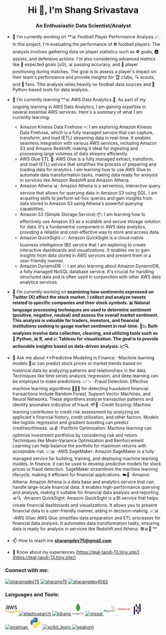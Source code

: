 <h1 align="center">Hi 👋, I'm Shang Srivastava</h1>
<h3 align="center">An Enthusiastic Data Scientist/Analyst</h3>

- 🔭 I’m currently working on **📊 Football Player Performance Analysis 📈. In this project, I'm evaluating the performance of ⚽ football players. The analysis involves gathering data on player statistics such as ⚽ goals, 🅰️ assists, and defensive actions. I'm also considering advanced metrics like 🎯 expected goals (xG), 📊 passing accuracy, and 📍 player positioning during matches. The goal is to assess a player's impact on their team's performance and provide insights for 🏆 clubs, 🔍 scouts, and 👥 fans. This analysis relies heavily on football data sources and 🐍 Python-based tools for data analysis.

- 🌱 I’m currently learning **📊 AWS Data Analytics 🚀. As part of my ongoing learning in AWS Data Analytics, I am gaining expertise in several essential AWS services. Here's a summary of what I am currently learning:
  - Amazon Kinesis Data Firehose 🔥: I am exploring Amazon Kinesis Data Firehose, which is a fully managed service that can capture, transform, and load (ETL) streaming data in real-time. It enables seamless integration with various AWS services, including Amazon S3 and Amazon Redshift, making it ideal for ingesting and processing large volumes of data streams efficiently.
  - AWS Glue ETL 🧩: AWS Glue is a fully managed extract, transform, and load (ETL) service that simplifies the process of preparing and loading data for analytics. I am learning how to use AWS Glue to automate data transformation tasks, making data ready for analysis in services like Amazon Redshift and Amazon Athena.
  - Amazon Athena 📊: Amazon Athena is a serverless, interactive query service that allows for querying data in Amazon S3 using SQL. I am acquiring skills to perform ad-hoc queries and gain insights from data stored in Amazon S3 using Athena's powerful querying capabilities.
  - Amazon S3 (Simple Storage Service) 📦: I am learning how to effectively use Amazon S3 as a scalable and secure storage solution for data. It's a fundamental component in AWS data analytics, providing a reliable and cost-effective way to store and access data.
  - Amazon QuickSight 📈: Amazon QuickSight is a cloud-native business intelligence (BI) service that I am exploring to create interactive dashboards and visualizations. It enables me to gain insights from data stored in AWS services and present them in a user-friendly manner.
  - Amazon DynamoDB 💡: I am also learning about Amazon DynamoDB, a fully managed NoSQL database service. It's crucial for handling structured data and is often used in conjunction with other AWS data analytics services.

- 🔭 I’m currently working on **examining how sentiments expressed on Twitter (X) affect the stock market. I collect and analyze tweets related to specific companies and their stock symbols. 📊 Natural language processing techniques are used to determine sentiment (positive, negative, neutral) and assess the overall market sentiment. This analysis is valuable for traders, investors, and financial institutions seeking to gauge market sentiment in real-time. 💼📉 Both analyses involve data collection, cleaning, and utilizing tools such as 🐍 Python, 📊 R, and 📈 Tableau for visualization. The goal is to provide actionable insights based on data-driven analysis. 📈🔍**

- 💬 Ask me about **Predictive Modeling in Finance:
 -Machine learning models 🤖📊 can predict stock prices or market trends based on historical data by analyzing patterns and relationships in the data.
Techniques like time series analysis, regression, and deep learning can be employed to make predictions. 📈📉
-Fraud Detection:
Effective machine learning algorithms 🧐🕵️‍♂️ for detecting fraudulent financial transactions include Random Forest, Support Vector Machines, and Neural Networks. These algorithms analyze transaction patterns and identify anomalies indicative of fraud. 💳🚫
-Credit Scoring:
Machine learning contributes to credit risk assessment by analyzing an applicant's financial	 history, credit utilization, and other factors.
Models like logistic regression and gradient boosting can predict creditworthiness. 📊💰
-Portfolio Optimization:
Machine learning can optimize investment portfolios by considering risk and return.
Techniques like Mean-Variance Optimization and Reinforcement Learning can help balance the portfolio for maximum returns with acceptable risk. 📈📊
-AWS SageMaker:
Amazon SageMaker is a fully managed service for building, training, and deploying machine learning models. In finance, it can be used to develop predictive models for stock prices or fraud detection. SageMaker streamlines the machine learning lifecycle, making it efficient for financial applications. ☁️🤖
-Amazon Athena:
Amazon Athena is a data base and analytics service that can handle large-scale financial data.
It enables high-performance querying and analysis, making it suitable for financial data analysis and reporting. 📊🔍
-Amazon QuickSight:
Amazon QuickSight is a BI service that helps create financial dashboards and visualizations.
It allows you to present financial data in a user-friendly manner, aiding in decision-making. 📈📊
-AWS Glue:
AWS Glue simplifies data preparation and ETL processes for financial data analysis.
It automates data transformation tasks, ensuring data is ready for analysis in services like Redshift and Athena. 🛠️📊💼
**

- 📫 How to reach me **sharangdev75@gmail.com**

- 📄 Know about my experiences [https://teal-tandi-13.tiiny.site/](https://teal-tandi-13.tiiny.site/)

<h3 align="left">Connect with me:</h3>
<p align="left">
<a href="https://twitter.com/sharangdev75" target="blank"><img align="center" src="https://raw.githubusercontent.com/rahuldkjain/github-profile-readme-generator/master/src/images/icons/Social/twitter.svg" alt="sharangdev75" height="30" width="40" /></a>
<a href="https://linkedin.com/in/sharang75" target="blank"><img align="center" src="https://raw.githubusercontent.com/rahuldkjain/github-profile-readme-generator/master/src/images/icons/Social/linked-in-alt.svg" alt="sharang75" height="30" width="40" /></a>
<a href="https://www.youtube.com/c/sharangdev4562" target="blank"><img align="center" src="https://raw.githubusercontent.com/rahuldkjain/github-profile-readme-generator/master/src/images/icons/Social/youtube.svg" alt="sharangdev4562" height="30" width="40" /></a>
</p>

<h3 align="left">Languages and Tools:</h3>
<p align="left">
  <a href="https://aws.amazon.com" target="_blank" rel="noreferrer">
    <img src="https://raw.githubusercontent.com/devicons/devicon/master/icons/amazonwebservices/amazonwebservices-original-wordmark.svg" alt="aws" width="40" height="40"/>
  </a>
  <a href="https://www.elastic.co" target="_blank" rel="noreferrer">
    <img src="https://www.vectorlogo.zone/logos/elastic/elastic-icon.svg" alt="elasticsearch" width="40" height="40"/>
  </a>
  <a href="https://www.elastic.co/kibana" target="_blank" rel="noreferrer">
    <img src="https://www.vectorlogo.zone/logos/elasticco_kibana/elasticco_kibana-icon.svg" alt="kibana" width="40" height="40"/>
  </a>
  <a href="https://www.mongodb.com/" target="_blank" rel="noreferrer">
    <img src="https://raw.githubusercontent.com/devicons/devicon/master/icons/mongodb/mongodb-original-wordmark.svg" alt="mongodb" width="40" height="40"/>
  </a>
  <a href="https://www.microsoft.com/en-us/sql-server" target="_blank" rel="noreferrer">
    <img src="https://www.svgrepo.com/show/303229/microsoft-sql-server-logo.svg" alt="mssql" width="40" height="40"/>
  </a>
  <a href="https://www.mysql.com/" target="_blank" rel="noreferrer">
    <img src="https://raw.githubusercontent.com/devicons/devicon/master/icons/mysql/mysql-original-wordmark.svg" alt="mysql" width="40" height="40"/>
  </a>
  <a href="https://www.oracle.com/" target="_blank" rel="noreferrer">
    <img src="https://raw.githubusercontent.com/devicons/devicon/master/icons/oracle/oracle-original.svg" alt="oracle" width="40" height="40"/>
  </a>
  <a href="https://pandas.pydata.org/" target="_blank" rel="noreferrer">
    <img src="https://raw.githubusercontent.com/devicons/devicon/2ae2a900d2f041da66e950e4d48052658d850630/icons/pandas/pandas-original.svg" alt="pandas" width="40" height="40"/>
  </a>
  <a href="https://postman.com" target="_blank" rel="noreferrer">
    <img src="https://www.vectorlogo.zone/logos/getpostman/getpostman-icon.svg" alt="postman" width="40" height="40"/>
  </a>
  <a href="https://www.python.org" target="_blank" rel="noreferrer">
    <img src="https://raw.githubusercontent.com/devicons/devicon/master/icons/python/python-original.svg" alt="python" width="40" height="40"/>
  </a>
  <a href="https://scikit-learn.org/" target="_blank" rel="noreferrer">
    <img src="https://upload.wikimedia.org/wikipedia/commons/0/05/Scikit_learn_logo_small.svg" alt="scikit_learn" width="40" height="40"/>
  </a>
  <a href="https://seaborn.pydata.org/" target="_blank" rel="noreferrer">
    <img src="https://seaborn.pydata.org/_images/logo-mark-lightbg.svg" alt="seaborn" width="40" height="40"/>
  </a>
</p>
